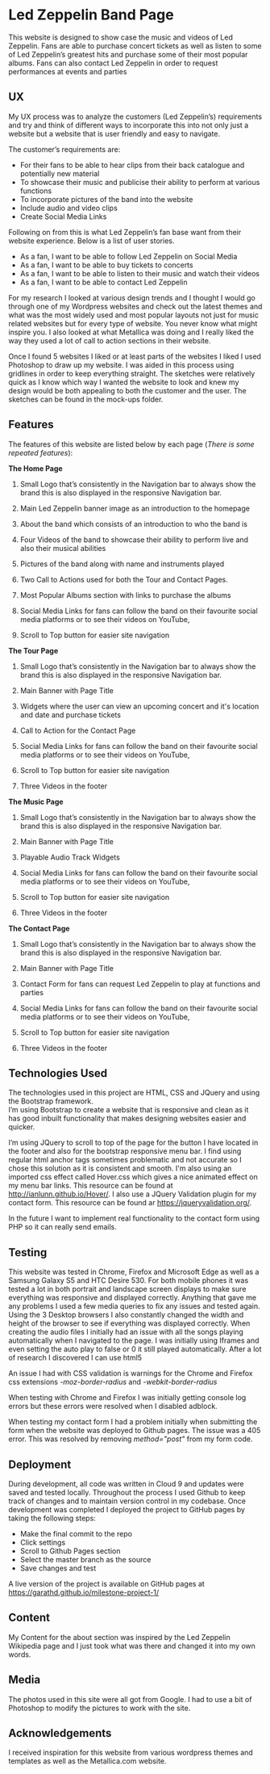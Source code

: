 # Led Zeppelin Band Page

This website is designed to show case the music and videos of Led Zeppelin.  Fans are able to purchase concert tickets as well as listen to some of Led Zeppelin’s greatest hits and purchase some of their most popular albums. Fans can also contact Led Zeppelin in order to request performances at events and parties


## UX

My UX process was to analyze the customers (Led Zeppelin’s) requirements and try and think of different ways to incorporate this into not only just a website but a website that is user friendly and easy to navigate.  

The customer’s requirements are: 

-   For their fans to be able to hear clips from their back catalogue and potentially new material
-   To showcase their music and publicise their ability to perform at various functions
-   To incorporate pictures of the band into the website
-   Include audio and video clips
-   Create Social Media Links

Following on from this is what Led Zeppelin’s fan base want from their website experience. Below is a list of user stories.

-	As a fan, I want to be able to follow Led Zeppelin on Social Media
-	As a fan, I want to be able to buy tickets to concerts
-	As a fan, I want to be able to listen to their music and watch their videos
-	As a fan, I want to be able to contact Led Zeppelin

For my research I looked at various design trends and I thought I would go through one of my Wordpress websites and check out the latest themes and what was the most widely used and most popular layouts not just for music related websites but for every type of website. You never know what might inspire you. I also looked at what Metallica was doing and I really liked the way they used a lot of call to action sections in their website. 

Once I found 5 websites I liked or at least parts of the websites I liked I used Photoshop to draw up my website. I was aided in this process using gridlines in order to keep everything straight. The sketches were relatively quick as I know which way I wanted the website to look and knew my design would be both appealing to both the customer and the user. The sketches can be found in the mock-ups folder.


## Features

The features of this website are listed below by each page (_There is some repeated features_): 


**The Home Page**

1.	Small Logo that’s consistently in the Navigation bar to always show the brand this is also displayed in the responsive Navigation bar.

2.	Main Led Zeppelin banner image as an introduction to the homepage

3.	About the band which consists of an introduction to who the band is

4.	Four Videos of the band to showcase their ability to perform live and also their musical abilities

5.	Pictures of the band along with name and instruments played

6.	Two Call to Actions used for both the Tour and Contact Pages.  

7.	Most Popular Albums section with links to purchase the albums

8.	Social Media Links for fans can follow the band on their favourite social media platforms or to see their videos on YouTube,

9.	Scroll to Top button for easier site navigation


**The Tour Page**

1.  Small Logo that’s consistently in the Navigation bar to always show the brand this is also displayed in the responsive Navigation bar.

2.  Main Banner with Page Title

3.  Widgets where the user can view an upcoming concert and it's location and date and purchase tickets

4.  Call to Action for the Contact Page

5.	Social Media Links for fans can follow the band on their favourite social media platforms or to see their videos on YouTube,

6.	Scroll to Top button for easier site navigation

7.  Three Videos in the footer


**The Music Page**

1.  Small Logo that’s consistently in the Navigation bar to always show the brand this is also displayed in the responsive Navigation bar.

2.  Main Banner with Page Title

3.  Playable Audio Track Widgets

4.	Social Media Links for fans can follow the band on their favourite social media platforms or to see their videos on YouTube,

5.	Scroll to Top button for easier site navigation

6.  Three Videos in the footer


**The Contact Page**

1.  Small Logo that’s consistently in the Navigation bar to always show the brand this is also displayed in the responsive Navigation bar.

2.  Main Banner with Page Title

3.  Contact Form for fans can request Led Zeppelin to play at functions and parties

4.	Social Media Links for fans can follow the band on their favourite social media platforms or to see their videos on YouTube,

5.	Scroll to Top button for easier site navigation

6.  Three Videos in the footer



## Technologies Used

The technologies used in this project are HTML, CSS and JQuery and using the Bootstrap framework.  
I’m using Bootstrap to create a website that is responsive and clean as it has good inbuilt functionality that makes designing websites easier and quicker.

I’m using JQuery to scroll to top of the page for the button I have located in the footer and also for the bootstrap responsive menu bar. I find using regular html anchor tags sometimes problematic and not accurate so I chose this solution as it is consistent and smooth. I'm also using an imported css effect called Hover.css which gives a nice animated effect on my menu bar links. This resource can be found at http://ianlunn.github.io/Hover/. I also use a JQuery Validation plugin for my contact form. This resource can be found ar https://jqueryvalidation.org/.

In the future I want to implement real functionality to the contact form using PHP so it can really send emails.


## Testing

This website was tested in Chrome, Firefox and Microsoft Edge as well as a Samsung Galaxy S5 and HTC Desire 530. For both mobile phones it was tested a lot in both portrait and landscape screen displays to make sure everything was responsive and displayed correctly. Anything that gave me any problems I used a few media queries to fix any issues and tested again. Using the 3 Desktop browsers I also constantly changed the width and height of the browser to see if everything was displayed correctly. 
When creating the audio files I initially had an issue with all the songs playing automatically when I navigated to the page. I was initially using Iframes and even setting the auto play to false or 0 it still played automatically. After a lot of research I discovered I can use html5 <audio> and this ended up working perfectly.
  
An issue I had with CSS validation is warnings for the Chrome and Firefox css extensions *-moz-border-radius* and *-webkit-border-radius*

When testing with Chrome and Firefox I was initially getting console log errors but these errors were resolved when I disabled adblock.

When testing my contact form I had a problem initially when submitting the form when the website was deployed to Github pages. The issue was a 405 error. This was resolved by removing _method="post"_ from my form code.


## Deployment

During development, all code was written in Cloud 9 and updates were saved and tested locally. Throughout the process I used Github to keep track of changes and to maintain version control in my codebase. Once development was completed I deployed the project to GitHub pages by taking the following steps: 

- Make the final commit to the repo
- Click settings
- Scroll to Github Pages section
- Select the master branch as the source
- Save changes and test

A live version of the project is available on GitHub pages at https://garathd.github.io/milestone-project-1/


## Content

My Content for the about section was inspired by the Led Zeppelin Wikipedia page and I just took what was there and changed it into my own words.


## Media

The photos used in this site were all got from Google.  I had to use a bit of Photoshop to modify the pictures to work with the site. 


## Acknowledgements

I received inspiration for this website from various wordpress themes and templates as well as the Metallica.com website.
